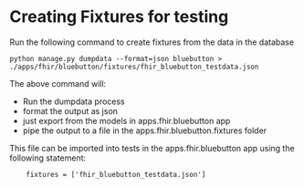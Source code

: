 # Creating Fixtures for testing

Run the following command to create fixtures from the data in the database

    python manage.py dumpdata --format=json bluebutton > ./apps/fhir/bluebutton/fixtures/fhir_bluebutton_testdata.json

The above command will:
 - Run the dumpdata process
 - format the output as json
 - just export from the models in apps.fhir.bluebutton app
 - pipe the output to a file in the apps.fhir.bluebutton.fixtures folder
 
This file can be imported into tests in the apps.fhir.bluebutton app using the following 
statement:

        fixtures = ['fhir_bluebutton_testdata.json']
